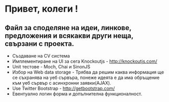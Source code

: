 # Привет, колеги !
Файл за споделяне на идеи, линкове, предложения и всякакви други неща, свързани с проекта.
-------------------------------------------------------------------------------------------

- Създаване на CV система
- Имплементиране на UI за сега Knockoutjs - http://knockoutjs.com/
- Unit тестове - Moch, Chai и SinonJS
- Избор на Web data storage - Трябва да решим каква информация ще се съхранява на уеб сървъра, понеже идеята е да има обръщение към уеб сървър с асинхронни заявки(AJAX).
- Use Twitter Bootstrap - http://getbootstrap.com/
- Евентуално логин форма и допълнителна функционалност.
